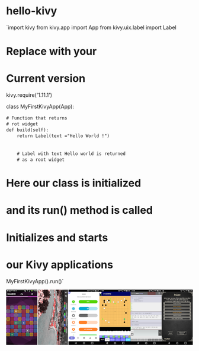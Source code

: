 # hello-kivy

`import kivy
from kivy.app import App
from kivy.uix.label import Label

# Replace with your 
# Current version
kivy.require('1.11.1')

class MyFirstKivyApp(App):
    
    # Function that returns
    # rot widget
    def build(self):
        return Label(text ="Hello World !")


        # Label with text Hello world is returned
        # as a root widget


# Here our class is initialized
# and its run() method is called
# Initializes and starts
# our Kivy applications
MyFirstKivyApp().run()`


![](https://github.com/kevin11hg/hello-kivy/blob/main/kivy%20go%20game.png) 



